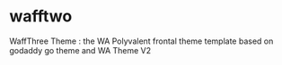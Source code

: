 # wafftwo
WaffThree Theme : the WA Polyvalent frontal theme template based on godaddy go theme and WA Theme V2
